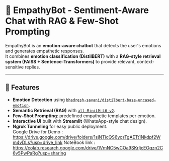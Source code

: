 # 🤖 EmpathyBot - Sentiment-Aware Chat with RAG & Few-Shot Prompting

EmpathyBot is an **emotion-aware chatbot** that detects the user's emotions and generates empathetic responses.  
It combines **emotion classification (DistilBERT)** with a **RAG-style retrieval system (FAISS + Sentence-Transformers)** to provide relevant, context-sensitive replies.

---

## 🚀 Features
- **Emotion Detection** using [`bhadresh-savani/distilbert-base-uncased-emotion`](https://huggingface.co/bhadresh-savani/distilbert-base-uncased-emotion).  
- **Semantic Retrieval (RAG)** with [`all-MiniLM-L6-v2`](https://huggingface.co/sentence-transformers/all-MiniLM-L6-v2).  
- **Few-Shot Prompting**: predefined empathetic templates per emotion.  
- **Interactive UI** built with **Streamlit** (WhatsApp-style chat design).  
- **Ngrok Tunneling** for easy public deployment.  
Google Drive for Demo :
https://drive.google.com/drive/folders/1sjNTicQS6ycsTgAETt1Nkdpf2Wm4vDLs?usp=drive_link
NoteBook link :
https://colab.research.google.com/drive/1VmNC5wCOa9SKrljcEOqzn2C6v5PwPaRg?usp=sharing
